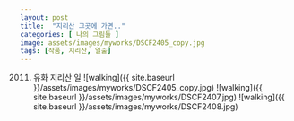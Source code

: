 ```yaml
---
layout: post
title:  "지리산 그곳에 가면.."
categories: [ 나의 그림들 ]
image: assets/images/myworks/DSCF2405_copy.jpg
tags: [작품, 지리산, 일출]
---
```


2011. 유화 지리산 일
![walking]({{ site.baseurl }}/assets/images/myworks/DSCF2405_copy.jpg)
![walking]({{ site.baseurl }}/assets/images/myworks/DSCF2407.jpg)
![walking]({{ site.baseurl }}/assets/images/myworks/DSCF2408.jpg)
